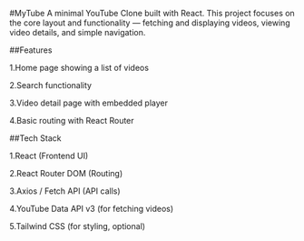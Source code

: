 #MyTube
A minimal YouTube Clone built with React.
This project focuses on the core layout and functionality — fetching and displaying videos, viewing video details, and simple navigation.

##Features

1.Home page showing a list of videos

2.Search functionality

3.Video detail page with embedded player

4.Basic routing with React Router

##Tech Stack

1.React (Frontend UI)

2.React Router DOM (Routing)

3.Axios / Fetch API (API calls)

4.YouTube Data API v3 (for fetching videos)

5.Tailwind CSS (for styling, optional)

